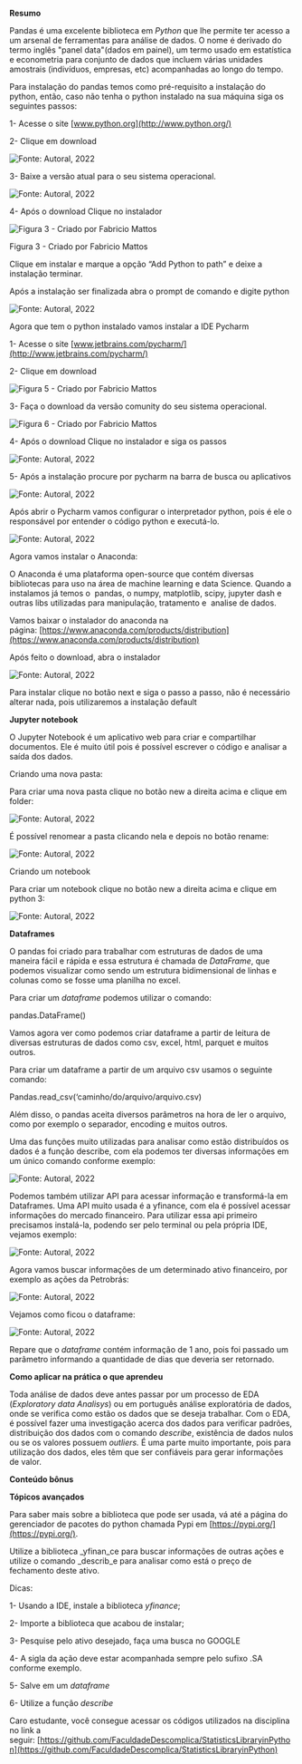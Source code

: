 **Resumo**

Pandas é uma excelente biblioteca em _Python_ que lhe permite ter acesso a um arsenal de ferramentas para análise de dados. O nome é derivado do termo inglês "panel data"(dados em painel), um termo usado em estatística e econometria para conjunto de dados que incluem várias unidades amostrais (indivíduos, empresas, etc) acompanhadas ao longo do tempo.

Para instalação do pandas temos como pré-requisito a instalação do python, então, caso não tenha o python instalado na sua máquina siga os seguintes passos:

1- Acesse o site [www.python.org](http://www.python.org/)

2- Clique em download

![Fonte: Autoral, 2022](https://paperx-dex-assets.s3.sa-east-1.amazonaws.com/images/1667236012837-94mSsYInKX.png "Fonte: Autoral, 2022")

3- Baixe a versão atual para o seu sistema operacional.

![Fonte: Autoral, 2022](https://paperx-dex-assets.s3.sa-east-1.amazonaws.com/images/1667236269457-dBNVhzCgkt.png "Fonte: Autoral, 2022")

4- Após o download Clique no instalador

![Figura 3 - Criado por Fabricio Mattos](https://paperx-dex-assets.s3.sa-east-1.amazonaws.com/images/1667236307836-P7oEnJBX1u.png "Figura 3 - Criado por Fabricio Mattos")

Figura 3 - Criado por Fabricio Mattos

Clique em instalar e marque a opção “Add Python to path” e deixe a instalação terminar.

Após a instalação ser finalizada abra o prompt de comando e digite python

![Fonte: Autoral, 2022](https://paperx-dex-assets.s3.sa-east-1.amazonaws.com/images/1667236688560-gA7EC7H7Xr.png "Fonte: Autoral, 2022")


Agora que tem o python instalado vamos instalar a IDE Pycharm

1- Acesse o site [www.jetbrains.com/pycharm/](http://www.jetbrains.com/pycharm/)

2- Clique em download

![Figura 5 - Criado por Fabricio Mattos](https://paperx-dex-assets.s3.sa-east-1.amazonaws.com/images/1667236751467-3vlbL6KyBw.png "Figura 5 - Criado por Fabricio Mattos")

3- Faça o download da versão comunity do seu sistema operacional.

![Figura 6 - Criado por Fabricio Mattos](https://paperx-dex-assets.s3.sa-east-1.amazonaws.com/images/1667236777008-5hbxYM2ZMZ.png "Figura 6 - Criado por Fabricio Mattos")

4- Após o download Clique no instalador e siga os passos

![Fonte: Autoral, 2022](https://paperx-dex-assets.s3.sa-east-1.amazonaws.com/images/1667236847127-PHitptxdc6.png "Fonte: Autoral, 2022")

5- Após a instalação procure por pycharm na barra de busca ou aplicativos

![Fonte: Autoral, 2022](https://paperx-dex-assets.s3.sa-east-1.amazonaws.com/images/1667236995326-lIvemX1qua.png "Fonte: Autoral, 2022")

Após abrir o Pycharm vamos configurar o interpretador python, pois é ele o responsável por entender o código python e executá-lo.

![Fonte: Autoral, 2022](https://paperx-dex-assets.s3.sa-east-1.amazonaws.com/images/1667237051426-pt7TXxTDzc.png "Fonte: Autoral, 2022")

Agora vamos instalar o Anaconda:

O Anaconda é uma plataforma open-source que contém diversas bibliotecas para uso na área de machine learning e data Science. Quando a instalamos já temos o  pandas, o numpy, matplotlib, scipy, jupyter dash e outras libs utilizadas para manipulação, tratamento e  analise de dados.

Vamos baixar o instalador do anaconda na página: [https://www.anaconda.com/products/distribution](https://www.anaconda.com/products/distribution)

Após feito o download, abra o instalador

![Fonte: Autoral, 2022](https://paperx-dex-assets.s3.sa-east-1.amazonaws.com/images/1667237127966-UaexqZNduz.png "Fonte: Autoral, 2022")

Para instalar clique no botão next e siga o passo a passo, não é necessário alterar nada, pois utilizaremos a instalação default

**Jupyter notebook**

O Jupyter Notebook é um aplicativo web para criar e compartilhar documentos. Ele é muito útil pois é possível escrever o código e analisar a saída dos dados.

Criando uma nova pasta:

Para criar uma nova pasta clique no botão new a direita acima e clique em folder:

![Fonte: Autoral, 2022](https://paperx-dex-assets.s3.sa-east-1.amazonaws.com/images/1667237163406-pPf6CXHh1R.png "Fonte: Autoral, 2022")


É possível renomear a pasta clicando nela e depois no botão rename:

![Fonte: Autoral, 2022](https://paperx-dex-assets.s3.sa-east-1.amazonaws.com/images/1667237181587-9xamtnKhOR.png "Fonte: Autoral, 2022")

Criando um notebook

Para criar um notebook clique no botão new a direita acima e clique em python 3:

![Fonte: Autoral, 2022](https://paperx-dex-assets.s3.sa-east-1.amazonaws.com/images/1667238043259-SoDd4NuX90.png "Fonte: Autoral, 2022")

**Dataframes**

O pandas foi criado para trabalhar com estruturas de dados de uma maneira fácil e rápida e essa estrutura é chamada de _DataFrame_, que podemos visualizar como sendo um estrutura bidimensional de linhas e colunas como se fosse uma planilha no excel.

Para criar um _dataframe_ podemos utilizar o comando:

pandas.DataFrame()

Vamos agora ver como podemos criar dataframe a partir de leitura de diversas estruturas de dados como csv, excel, html, parquet e muitos outros.

Para criar um dataframe a partir de um arquivo csv usamos o seguinte comando:

Pandas.read_csv(‘caminho/do/arquivo/arquivo.csv)

Além disso, o pandas aceita diversos parâmetros na hora de ler o arquivo, como por exemplo o separador, encoding e muitos outros.

Uma das funções muito utilizadas para analisar como estão distribuídos os dados é a função describe, com ela podemos ter diversas informações em um único comando conforme exemplo:

![Fonte: Autoral, 2022](https://paperx-dex-assets.s3.sa-east-1.amazonaws.com/images/1667238102460-8a8EwqULyg.png "Fonte: Autoral, 2022")

Podemos também utilizar API para acessar informação e transformá-la em Dataframes. Uma API muito usada é a yfinance, com ela é possível acessar informações do mercado financeiro. Para utilizar essa api primeiro precisamos instalá-la, podendo ser pelo terminal ou pela própria IDE, vejamos exemplo:

![Fonte: Autoral, 2022](https://paperx-dex-assets.s3.sa-east-1.amazonaws.com/images/1667238171359-QtbBQVWDyu.png "Fonte: Autoral, 2022")


Agora vamos buscar informações de um determinado ativo financeiro, por exemplo as ações da Petrobrás:

![Fonte: Autoral, 2022](https://paperx-dex-assets.s3.sa-east-1.amazonaws.com/images/1667238198061-ASZFVDj1lU.png "Fonte: Autoral, 2022")

Vejamos como ficou o dataframe:

![Fonte: Autoral, 2022](https://paperx-dex-assets.s3.sa-east-1.amazonaws.com/images/1667238499561-RHYeMFni1M.png "Fonte: Autoral, 2022")


Repare que o _dataframe_ contém informação de 1 ano, pois foi passado um parâmetro informando a quantidade de dias que deveria ser retornado.

**Como aplicar na prática o que aprendeu**

Toda análise de dados deve antes passar por um processo de EDA (_Exploratory data Analisys_) ou em português análise exploratória de dados, onde se verifica como estão os dados que se deseja trabalhar. Com o EDA, é possível fazer uma investigação acerca dos dados para verificar padrões, distribuição dos dados com o comando _describe_, existência de dados nulos ou se os valores possuem _outliers._ É uma parte muito importante, pois para utilização dos dados, eles têm que ser confiáveis para gerar informações de valor.

**Conteúdo bônus**

**Tópicos avançados**

Para saber mais sobre a biblioteca que pode ser usada, vá até a página do gerenciador de pacotes do python chamada Pypi em [https://pypi.org/](https://pypi.org/).

Utilize a biblioteca _yfinan_ce para buscar informações de outras ações e utilize o comando _describ_e para analisar como está o preço de fechamento deste ativo.

Dicas:

1- Usando a IDE, instale a biblioteca _yfinance_;

2- Importe a biblioteca que acabou de instalar;

3- Pesquise pelo ativo desejado, faça uma busca no GOOGLE

4- A sigla da ação deve estar acompanhada sempre pelo sufixo .SA conforme exemplo.

5- Salve em um _dataframe_

6- Utilize a função _describe_

Caro estudante, você consegue acessar os códigos utilizados na disciplina no link a seguir: [https://github.com/FaculdadeDescomplica/StatisticsLibraryinPython](https://github.com/FaculdadeDescomplica/StatisticsLibraryinPython)